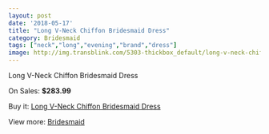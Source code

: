 ```yaml
---
layout: post
date: '2018-05-17'
title: "Long V-Neck Chiffon Bridesmaid Dress"
category: Bridesmaid
tags: ["neck","long","evening","brand","dress"]
image: http://img.transblink.com/5303-thickbox_default/long-v-neck-chiffon-bridesmaid-dress.jpg
---
```

Long V-Neck Chiffon Bridesmaid Dress

On Sales: **$283.99**
<a href="https://www.transblink.com/en/bridesmaid/1691-long-v-neck-chiffon-bridesmaid-dress.html"><amp-img layout="responsive" width="600" height="600" src="//img.transblink.com/5303-thickbox_default/long-v-neck-chiffon-bridesmaid-dress.jpg" alt="Long V-Neck Chiffon Bridesmaid Dress 0" /></a>
<a href="https://www.transblink.com/en/bridesmaid/1691-long-v-neck-chiffon-bridesmaid-dress.html"><amp-img layout="responsive" width="600" height="600" src="//img.transblink.com/5304-thickbox_default/long-v-neck-chiffon-bridesmaid-dress.jpg" alt="Long V-Neck Chiffon Bridesmaid Dress 1" /></a>

Buy it: [Long V-Neck Chiffon Bridesmaid Dress](https://www.transblink.com/en/bridesmaid/1691-long-v-neck-chiffon-bridesmaid-dress.html "Long V-Neck Chiffon Bridesmaid Dress")

View more: [Bridesmaid](https://www.transblink.com/en/4-bridesmaid "Bridesmaid")